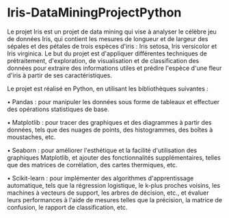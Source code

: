 # Iris-DataMiningProjectPython 

Le projet Iris est un projet de data mining qui vise à analyser le célèbre jeu de données Iris, qui contient les mesures de longueur et de largeur des sépales et des pétales de trois espèces d'iris : Iris setosa, Iris versicolor et Iris virginica. Le but du projet est d'appliquer différentes techniques de prétraitement, d'exploration, de visualisation et de classification des données pour extraire des informations utiles et prédire l'espèce d'une fleur d'iris à partir de ses caractéristiques.

Le projet est réalisé en Python, en utilisant les bibliothèques suivantes :

•  Pandas : pour manipuler les données sous forme de tableaux et effectuer des opérations statistiques de base.

•  Matplotlib : pour tracer des graphiques et des diagrammes à partir des données, tels que des nuages de points, des histogrammes, des boîtes à moustaches, etc.

•  Seaborn : pour améliorer l'esthétique et la facilité d'utilisation des graphiques Matplotlib, et ajouter des fonctionnalités supplémentaires, telles que des matrices de corrélation, des cartes thermiques, etc.

•  Scikit-learn : pour implémenter des algorithmes d'apprentissage automatique, tels que la régression logistique, le k-plus proches voisins, les machines à vecteurs de support, les arbres de décision, etc., et évaluer leurs performances à l'aide de mesures telles que la précision, la matrice de confusion, le rapport de classification, etc.
